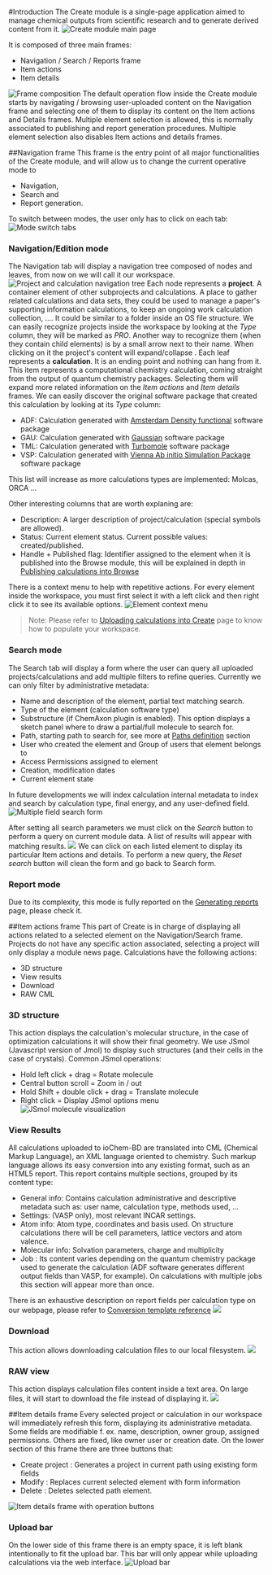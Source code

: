 #Introduction
The Create module is a single-page application aimed to manage chemical outputs from scientific research and to generate derived content from it. 
![Create module main page](/images/CreateMain.png)

It is composed of three main frames:

   * Navigation / Search / Reports frame
   * Item actions
   * Item details

![Frame composition](/images/CreateMainPageFrames.png)
The default operation flow inside the Create module starts by navigating / browsing user-uploaded content on the Navigation frame and selecting one of them to display its content on the Item actions and Details frames. Multiple element selection is allowed, this is normally associated to publishing and report generation procedures. Multiple element selection also disables Item actions and details frames.

##Navigation frame
This frame is the entry point of all major functionalities of the Create module, and will allow us to change the current operative mode to

   *   Navigation,
   *   Search and
   *   Report generation.

To switch between modes, the user only has to click on each tab: 
![Mode switch tabs](/images/CreateNavigationTabs.png)

### Navigation/Edition mode

The Navigation tab will display a navigation tree composed of nodes and leaves, from now on we will call it our workspace.
![Project and calculation navigation tree](/images/CreateNavigationTreeElements.png)
Each node represents a **project**. A container element of other subprojects and calculations. A place to gather related calculations and data sets, they could be used to manage a paper's supporting information calculations, to keep an ongoing work calculation collection, .... It could be similar to a folder inside an OS file structure.
We can easily recognize projects inside the workspace by looking at the *Type* column, they will be marked as *PRO*. Another way to recognize them (when they contain child elements) is by a small arrow next to their name. When clicking on it the project's content will expand/collapse .
Each leaf represents a **calculation**. It is an ending point and nothing can hang from it. This item represents a computational chemistry calculation, coming straight from the output of quantum chemistry packages.
Selecting them will expand more related information on the *Item actions* and *Item details* frames. We can easily discover the original software package that created this calculation by looking at its *Type* column:

   * ADF: Calculation generated with [Amsterdam Density functional](https://www.scm.com/) software package
   * GAU: Calculation generated with [Gaussian](http://www.gaussian.com/) software package
   * TML: Calculation generated with [Turbomole](http://www.turbomole.com/) software package
   * VSP: Calculation generated with [Vienna Ab initio Simulation Package](https://www.vasp.at/) software package

This list will increase as more calculations types are implemented: Molcas, ORCA ...

Other interesting columns that are worth explaning are:
   * Description: A larger description of project/calculation (special symbols are allowed).
   * Status: Current element status. Current possible values: created/published.
   * Handle + Published flag: Identifier assigned to the element when it is published into the Browse module, this will be explained in depth in [Publishing calculations into Browse](/Publishing_calculations_into_Browse "wikilink")

There is a context menu to help with repetitive actions. For every element inside the workspace, you must first select it with a left click and then right click it to see its available options.
![Element context menu](/images/CreateNavigationTreeContextMenu.png)

> Note: Please refer to [Uploading calculations into Create](/Uploading_calculations_into_Create "wikilink") page to know how to populate your workspace.

### Search mode
The Search tab will display a form where the user can query all uploaded projects/calculations and add multiple filters to refine queries.
Currently we can only filter by administrative metadata:
   * Name and description of the element, partial text matching search.
   * Type of the element (calculation software type)
   * Substructure (if ChemAxon plugin is enabled). This option displays a sketch panel where to draw a partial/full molecule to search for.
   * Path, starting path to search for, see more at [Paths definition](/Uploading_content_into_Create#paths "wikilink") section
   * User who created the element and Group of users that element belongs to
   * Access Permissions assigned to element
   * Creation, modification dates
   * Current element state

In future developments we will index calculation internal metadata to index and search by calculation type, final energy, and any user-defined field.
![Multiple field search form](/images/CreateSearchForm.png) 

After setting all search parameters we must click on the *Search* button to perform a query on current module data. A list of results will appear with matching results. 
![](/images/CreateSearchFormResults.png)
We can click on each listed element to display its particular Item actions and details.
To perform a new query, the *Reset search* button will clean the form and go back to Search form.

### Report mode
Due to its complexity, this mode is fully reported on the [Generating reports](/Generating_reports "wikilink") page, please check it.

##Item actions frame
This part of Create is in charge of displaying all actions related to a selected element on the Navigation/Search frame.
Projects do not have any specific action associated, selecting a project will only display a module news page.
Calculations have the following actions:
   * 3D structure
   * View results
   * Download
   * RAW CML
### 3D structure
This action displays the calculation's molecular structure, in the case of optimization calculations it will show their final geometry.
We use JSmol (Javascript version of Jmol) to display such structures (and their cells in the case of crystals).
Common JSmol operations:
   * Hold left click + drag = Rotate molecule
   * Central button scroll = Zoom in / out
   * Hold Shift + double click + drag = Translate molecule
   * Right click = Display JSmol options menu
![JSmol molecule visualization](/images/CreateItemAction3DStructure.png)

### View Results
All calculations uploaded to ioChem-BD are translated into CML (Chemical Markup Language), an XML language oriented to chemistry. Such markup language allows its easy conversion into any existing format, such as an HTML5 report.
This report contains multiple sections, grouped by its content type:

   * General info: Contains calculation administrative and descriptive metadata such as: user name, calculation type, methods used, ...
   * Settings: (VASP only), most relevant INCAR settings.
   * Atom info: Atom type, coordinates and basis used. On structure calculations there will be cell parameters, lattice vectors and atom valence.
   * Molecular info: Solvation parameters, charge and multiplicity
   * Job : Its content varies depending on the quantum chemistry package used to generate the calculation (ADF software generates different output fields than VASP, for example). On calculations with multiple jobs this section will appear more than once.

There is an exhaustive description on report fields per calculation type on our webpage, please refer to [Conversion template reference](http://www.iochem-bd.org/conversion/webhelp/index.html#bk03.html) 
![](/images/CreateItemActionViewResults.png)

### Download
This action allows downloading calculation files to our local filesystem. 
![](/images/CreateItemActionDownload.png)

### RAW view
This action displays calculation files content inside a text area. On large files, it will start to download the file instead of displaying it. 
![](/images/CreateItemActionRaw.png)

##Item details frame
Every selected project or calculation in our workspace will immediately refresh this form, displaying its administrative metadata.
Some fields are modifiable f. ex. name, description, owner group, assigned permissions. Others are fixed, like owner user or creation date.
On the lower section of this frame there are three buttons that:
   * Create project : Generates a project in current path using existing form fields
   * Modify : Replaces current selected element with form information
   * Delete : Deletes selected path element.

![Item details frame with operation buttons](/images/CreateItemDetailsForm.png)

### Upload bar
On the lower side of this frame there is an empty space, it is left blank intentionally to fit the upload bar. This bar will only appear while uploading calculations via the web interface.
![Upload bar](/images/CreateItemDetailsUploadBar.png)